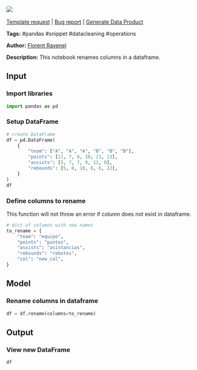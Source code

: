 <a href="https://app.naas.ai/user-redirect/naas/downloader?url=https://raw.githubusercontent.com/jupyter-naas/awesome-notebooks/master/Pandas/Pandas_Rename_Columns.ipynb" target="_parent"><img src="https://naasai-public.s3.eu-west-3.amazonaws.com/open_in_naas.svg"/></a><br><br><a href="https://github.com/jupyter-naas/awesome-notebooks/issues/new?assignees=&labels=&template=template-request.md&title=Tool+-+Action+of+the+notebook+">Template request</a> | <a href="https://github.com/jupyter-naas/awesome-notebooks/issues/new?assignees=&labels=bug&template=bug_report.md&title=Pandas+-+Rename+Columns:+Error+short+description">Bug report</a> | <a href="https://app.naas.ai/user-redirect/naas/downloader?url=https://raw.githubusercontent.com/jupyter-naas/awesome-notebooks/master/Naas/Naas_Start_data_product.ipynb" target="_parent">Generate Data Product</a>

**Tags:** #pandas #snippet #datacleaning #operations

**Author:** [Florent Ravenel](https://www.linkedin.com/in/florent-ravenel/)

**Description:** This notebook renames columns in a dataframe.

## Input

### Import libraries


```python
import pandas as pd
```

### Setup DataFrame


```python
# create DataFrame
df = pd.DataFrame(
    {
        "team": ["A", "A", "A", "B", "B", "B"],
        "points": [11, 7, 8, 10, 21, 13],
        "assists": [5, 7, 7, 9, 12, 0],
        "rebounds": [5, 8, 10, 6, 6, 22],
    }
)
df
```

### Define columns to rename
This function will not throw an error if column does not exist in dataframe.


```python
# dict of columns with new names
to_rename = {
    "team": "equipo",
    "points": "puntos",
    "assists": "asistancias",
    "rebounds": "rebotes",
    "col": "new_col",
}
```

## Model

### Rename columns in dataframe


```python
df = df.rename(columns=to_rename)
```

## Output

### View new DataFrame


```python
df
```

